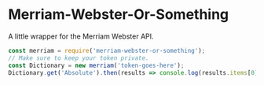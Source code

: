 # Merriam-Webster-Or-Something
A little wrapper for the Merriam Webster API.

```js
const merriam = require('merriam-webster-or-something');
// Make sure to keep your token private.
const Dictionary = new merriam('token-goes-here');
Dictionary.get('Absolute').then(results => console.log(results.items[0].meta));
```
